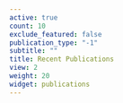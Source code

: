 ```yaml
---
active: true
count: 10
exclude_featured: false
publication_type: "-1"
subtitle: ""
title: Recent Publications
view: 2
weight: 20
widget: publications
---
```


